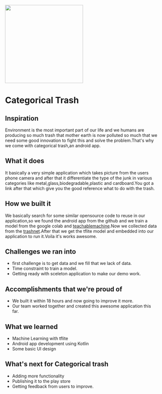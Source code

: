<img src = "https://challengepost-s3-challengepost.netdna-ssl.com/photos/production/software_thumbnail_photos/001/303/587/datas/medium.png" style="width:256px;height:256px;"></img>

# Categorical Trash


## Inspiration
Environment is the most important part of our life and we humans are producing so much trash that mother earth is now polluted so much that we need some good innovation to fight this and solve the problem.That's why we come with categorical trash,an android app.


## What it does

It basically a very simple application which takes picture from the users phone camera and after that it differentiate the type of the junk in various categories like metal,glass,biodegradable,plastic and cardboard.You got a link after that which give you the good reference what to do with the trash.

## How we built it

We basically search for some similar opensource code to reuse in our application,so we found the android app from the github and we train a model from the google colab and [teachablemachine](https://teachablemachine.withgoogle.com/).Now we collected data from the [trashnet](https://drive.google.com/drive/folders/0B3P9oO5A3RvSUW9qTG11Ul83TEE).After that we get the tflite model and embedded into our application to run it.Voila it's works awesome.

## Challenges we ran into

- first challenge is to get data and we fill that we lack of data.
- Time constraint to train a model.
- Getting ready with sceleton application to make our demo work.

## Accomplishments that we're proud of

- We built it within 18 hours and now going to improve it more.
- Our team worked together and created this awesome application this far.

## What we learned
- Machine Learning with tflite
- Android app development using Kotlin
- Some basic UI design


## What's next for Categorical trash

- Adding more functionality
- Publishing it to the play store
- Getting feedback from users to improve.
